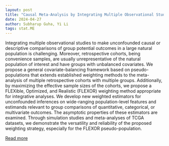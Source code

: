 ```yaml
---
layout: post
title: "Causal Meta-Analysis by Integrating Multiple Observational Studies with Multivariate Outcomes"
date: 2024-04-27
author: Subharup Guha, Yi Li
tags: stat.ME
---
```


Integrating multiple observational studies to make unconfounded causal or descriptive comparisons of group potential outcomes in a large natural population is challenging. Moreover, retrospective cohorts, being convenience samples, are usually unrepresentative of the natural population of interest and have groups with unbalanced covariates. We propose a general covariate-balancing framework based on pseudo-populations that extends established weighting methods to the meta-analysis of multiple retrospective cohorts with multiple groups. Additionally, by maximizing the effective sample sizes of the cohorts, we propose a FLEXible, Optimized, and Realistic (FLEXOR) weighting method appropriate for integrative analyses. We develop new weighted estimators for unconfounded inferences on wide-ranging population-level features and estimands relevant to group comparisons of quantitative, categorical, or multivariate outcomes. The asymptotic properties of these estimators are examined. Through simulation studies and meta-analyses of TCGA datasets, we demonstrate the versatility and reliability of the proposed weighting strategy, especially for the FLEXOR pseudo-population.

[Read more](https://arxiv.org/abs/2306.16715)